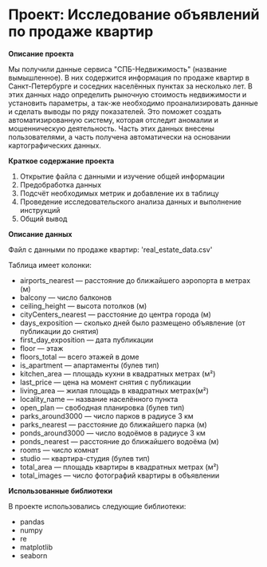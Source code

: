 # Проект: Исследование объявлений по продаже квартир

**Описание проекта**

Мы получили данные сервиса "СПБ-Недвижимость" (название вымышленное). В них содержится информация по продаже квартир в Санкт-Петербурге и соседних населённых пунктах за несколько лет. В этих данных надо определить рыночную стоимость недвижимости и установить параметры, а так-же необходимо проанализировать данные и сделать выводы по ряду показателей. Это поможет создать автоматизированную систему, которая отследит аномалии и мошенническую деятельность. Часть этих данных внесены пользователями, а часть получена автоматически на основании картографических данных. 

**Краткое содержание проекта**

1. Открытие файла с данными и изучение общей информации
2. Предобработка данных
3. Подсчёт необходимых метрик и добавление их в таблицу
4. Проведение исследовательского анализа данных и выполнение инструкций
5. Общий вывод

**Описание данных**

Файл с данными по продаже квартир: 'real_estate_data.csv'

Таблица имеет колонки:
- airports_nearest — расстояние до ближайшего аэропорта в метрах (м)
- balcony — число балконов
- ceiling_height — высота потолков (м)
- cityCenters_nearest — расстояние до центра города (м)
- days_exposition — сколько дней было размещено объявление (от публикации до снятия)
- first_day_exposition — дата публикации
- floor — этаж
- floors_total — всего этажей в доме
- is_apartment — апартаменты (булев тип)
- kitchen_area — площадь кухни в квадратных метрах (м²)
- last_price — цена на момент снятия с публикации
- living_area — жилая площадь в квадратных метрах(м²)
- locality_name — название населённого пункта
- open_plan — свободная планировка (булев тип)
- parks_around3000 — число парков в радиусе 3 км
- parks_nearest — расстояние до ближайшего парка (м)
- ponds_around3000 — число водоёмов в радиусе 3 км
- ponds_nearest — расстояние до ближайшего водоёма (м)
- rooms — число комнат
- studio — квартира-студия (булев тип)
- total_area — площадь квартиры в квадратных метрах (м²)
- total_images — число фотографий квартиры в объявлении


**Использованные библиотеки**

В проекте использовались следующие библиотеки:
- pandas
- numpy
- re
- matplotlib
- seaborn

